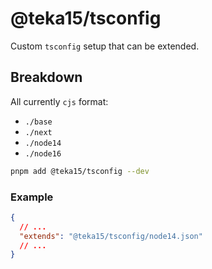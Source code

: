 # @teka15/tsconfig

Custom `tsconfig` setup that can be extended.

## Breakdown

All currently `cjs` format:

- `./base`
- `./next`
- `./node14`
- `./node16`

```sh
pnpm add @teka15/tsconfig --dev
```

### Example

```json
{
  // ...
  "extends": "@teka15/tsconfig/node14.json"
  // ...
}
```
